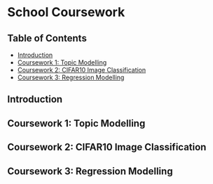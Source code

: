 # School Coursework

## Table of Contents
- [Introduction](#introduction)
- [Coursework 1: Topic Modelling](#coursework-1-topic-modelling)
- [Coursework 2: CIFAR10 Image Classification](#coursework-2-cifar10-image-classification)
- [Coursework 3: Regression Modelling](#coursework-3-regression-modelling)

## Introduction

## Coursework 1: Topic Modelling

## Coursework 2: CIFAR10 Image Classification

## Coursework 3: Regression Modelling
